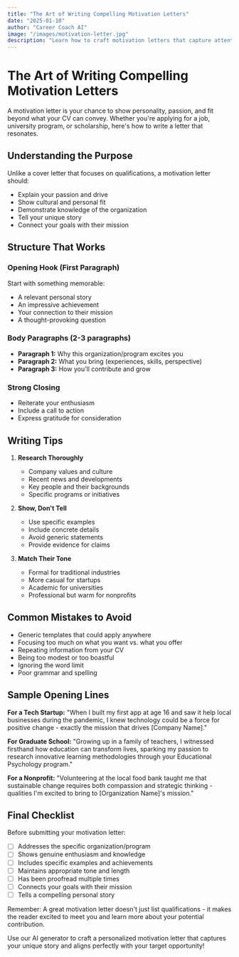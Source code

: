 ```yaml
---
title: "The Art of Writing Compelling Motivation Letters"
date: "2025-01-10"
author: "Career Coach AI"
image: "/images/motivation-letter.jpg"
description: "Learn how to craft motivation letters that capture attention and showcase your passion."
---
```


# The Art of Writing Compelling Motivation Letters

A motivation letter is your chance to show personality, passion, and fit beyond what your CV can convey. Whether you're applying for a job, university program, or scholarship, here's how to write a letter that resonates.

## Understanding the Purpose

Unlike a cover letter that focuses on qualifications, a motivation letter should:

- Explain your passion and drive
- Show cultural and personal fit
- Demonstrate knowledge of the organization
- Tell your unique story
- Connect your goals with their mission

## Structure That Works

### Opening Hook (First Paragraph)
Start with something memorable:
- A relevant personal story
- An impressive achievement
- Your connection to their mission
- A thought-provoking question

### Body Paragraphs (2-3 paragraphs)
- **Paragraph 1:** Why this organization/program excites you
- **Paragraph 2:** What you bring (experiences, skills, perspective)
- **Paragraph 3:** How you'll contribute and grow

### Strong Closing
- Reiterate your enthusiasm
- Include a call to action
- Express gratitude for consideration

## Writing Tips

1. **Research Thoroughly**
   - Company values and culture
   - Recent news and developments
   - Key people and their backgrounds
   - Specific programs or initiatives

2. **Show, Don't Tell**
   - Use specific examples
   - Include concrete details
   - Avoid generic statements
   - Provide evidence for claims

3. **Match Their Tone**
   - Formal for traditional industries
   - More casual for startups
   - Academic for universities
   - Professional but warm for nonprofits

## Common Mistakes to Avoid

- Generic templates that could apply anywhere
- Focusing too much on what you want vs. what you offer
- Repeating information from your CV
- Being too modest or too boastful
- Ignoring the word limit
- Poor grammar and spelling

## Sample Opening Lines

**For a Tech Startup:**
"When I built my first app at age 16 and saw it help local businesses during the pandemic, I knew technology could be a force for positive change - exactly the mission that drives [Company Name]."

**For Graduate School:**
"Growing up in a family of teachers, I witnessed firsthand how education can transform lives, sparking my passion to research innovative learning methodologies through your Educational Psychology program."

**For a Nonprofit:**
"Volunteering at the local food bank taught me that sustainable change requires both compassion and strategic thinking - qualities I'm excited to bring to [Organization Name]'s mission."

## Final Checklist

Before submitting your motivation letter:

- [ ] Addresses the specific organization/program
- [ ] Shows genuine enthusiasm and knowledge
- [ ] Includes specific examples and achievements
- [ ] Maintains appropriate tone and length
- [ ] Has been proofread multiple times
- [ ] Connects your goals with their mission
- [ ] Tells a compelling personal story

Remember: A great motivation letter doesn't just list qualifications - it makes the reader excited to meet you and learn more about your potential contribution.

Use our AI generator to craft a personalized motivation letter that captures your unique story and aligns perfectly with your target opportunity!